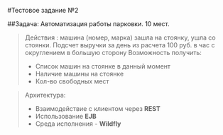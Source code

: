 #Тестовое задание №2

##Задача: Автоматизация работы парковки. 10 мест.

> Действия : машина (номер, марка) зашла на стоянку, ушла со стоянки.
> Подсчет выручки за день из расчета 100 руб. в час с округлением в большую сторону
> Возможность получить:
> - Список машин на стоянке в данный момент
> - Наличие машины на стоянке
> - Кол-во свободных мест


> Архитектура:
> - Взаимодействие с клиентом через **REST**
> - Использование **EJB**
> - Среда исполнения - **Wildfly**